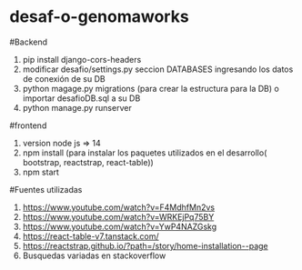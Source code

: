 # desaf-o-genomaworks

#Backend
1) pip install django-cors-headers
2) modificar desafio/settings.py seccion DATABASES ingresando los datos de conexión de su DB  
3) python magage.py migrations (para crear la estructura para la DB) o importar desafioDB.sql a su DB
4) python manage.py runserver

#frontend
1) version node js => 14
2) npm install (para instalar los paquetes utilizados en el desarrollo( bootstrap, reactstrap, react-table))
3) npm start

#Fuentes utilizadas
1) https://www.youtube.com/watch?v=F4MdhfMn2vs
2) https://www.youtube.com/watch?v=WRKEjPq75BY
3) https://www.youtube.com/watch?v=YwP4NAZGskg
4) https://react-table-v7.tanstack.com/
5) https://reactstrap.github.io/?path=/story/home-installation--page
6) Busquedas variadas en stackoverflow
